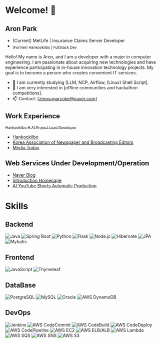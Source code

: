 # Welcome! 👋

## Aron Park
- (Current) MetLife | Insurance Claims Server Developer
- <sub>(Former) Hankookilbo | FullStack Dev</sub>

Hello! My name is Aron, and I am a developer with a major in computer engineering. I am passionate about acquiring new technologies and have experience participating in in-house innovation technology projects. My goal is to become a person who creates convenient IT services.

- 🌱 I am currently studying [LLM, NCP, Airflow, (Linux) Shell Script].
- 👯 I am very interested in [offline communities and hackathon competitions].
- 📫 Contact: [zerosugarcoke@naver.com]

## Work Experience
<a href="https://www.hankookilbo.com/"><sub>Hankookilbo H.AI Project Lead Developer<sub></a>
- [Hankookilbo](https://www.hankookilbo.com/News/Read/A2024041811450001134)
- [Korea Association of Newspaper and Broadcasting Editors](http://www.editor.or.kr/bbs/board.php?bo_table=blog&wr_id=4)
- [Media Today](https://www.mediatoday.co.kr/news/articleView.html?idxno=317711)

## Web Services Under Development/Operation
- [Naver Blog](https://blog.naver.com/zerosugarcoke)
- [Introduction Homepage](https://dhparkland.site)
- [AI YouTube Shorts Automatic Production](https://easybookreport.swygbro.com/#google_vignette)
  
# Skills

## Backend

![Java](https://img.shields.io/badge/-Java-007396?style=flat-square&logo=java&logoColor=white)
![Spring Boot](https://img.shields.io/badge/-SpringBoot-6DB33F?style=flat-square&logo=springboot&logoColor=white)
![Python](https://img.shields.io/badge/-Python-3776AB?style=flat-square&logo=python&logoColor=white)
![Flask](https://img.shields.io/badge/-Flask-000000?style=flat-square&logo=flask&logoColor=white)
![Node.js](https://img.shields.io/badge/-Node.js-339933?style=flat-square&logo=node.js&logoColor=white)
![Hibernate](https://img.shields.io/badge/-Hibernate-59666C?style=flat-square&logo=hibernate&logoColor=white)
![JPA](https://img.shields.io/badge/-JPA-007396?style=flat-square&logo=java&logoColor=white)
![Mybatis](https://img.shields.io/badge/-Mybatis-FA7343?style=flat-square&logo=mybatis&logoColor=white)

## Frontend

![JavaScript](https://img.shields.io/badge/-JavaScript-F7DF1E?style=flat-square&logo=javascript&logoColor=black)
![Thymeleaf](https://img.shields.io/badge/-Thymeleaf-005F0F?style=flat-square&logo=thymeleaf&logoColor=white)

## DataBase

![PostgreSQL](https://img.shields.io/badge/-PostgreSQL-4169E1?style=flat-square&logo=postgresql&logoColor=white)
![MySQL](https://img.shields.io/badge/-MySQL-4479A1?style=flat-square&logo=mysql&logoColor=white)
![Oracle](https://img.shields.io/badge/-Oracle-F80000?style=flat-square&logo=oracle&logoColor=white)
![AWS DynamoDB](https://img.shields.io/badge/-AWS%20DynamoDB-4053D6?style=flat-square&logo=amazon-dynamodb&logoColor=white)

## DevOps

![Jenkins](https://img.shields.io/badge/-Jenkins-D24939?style=flat-square&logo=jenkins&logoColor=white)
![AWS CodeCommit](https://img.shields.io/badge/-AWS%20CodeCommit-999999?style=flat-square&logo=aws-codecommit&logoColor=white)
![AWS CodeBuild](https://img.shields.io/badge/-AWS%20CodeBuild-FF9900?style=flat-square&logo=aws-codebuild&logoColor=white)
![AWS CodeDeploy](https://img.shields.io/badge/-AWS%20CodeDeploy-FF9900?style=flat-square&logo=aws-codedeploy&logoColor=white)
![AWS CodePipeline](https://img.shields.io/badge/-AWS%20CodePipeline-FF9900?style=flat-square&logo=aws-codepipeline&logoColor=white)
![AWS EC2](https://img.shields.io/badge/-AWS%20EC2-FF9900?style=flat-square&logo=amazon-ec2&logoColor=white)
![AWS ELB/ALB](https://img.shields.io/badge/-AWS%20ELB/ALB-FF9900?style=flat-square&logo=amazon-aws&logoColor=white)
![AWS Lambda](https://img.shields.io/badge/-AWS%20Lambda-FF9900?style=flat-square&logo=amazon-lambda&logoColor=white)
![AWS SQS](https://img.shields.io/badge/-AWS%20SQS-FF9900?style=flat-square&logo=amazon-sqs&logoColor=white)
![AWS SNS](https://img.shields.io/badge/-AWS%20SNS-FF9900?style=flat-square&logo=amazon-sns&logoColor=white)
![AWS S3](https://img.shields.io/badge/-AWS%20S3-569A31?style=flat-square&logo=amazon-s3&logoColor=white)
